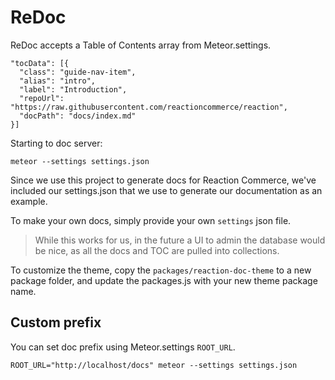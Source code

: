 # ReDoc
ReDoc accepts a Table of Contents array from Meteor.settings.

```
"tocData": [{
  "class": "guide-nav-item",
  "alias": "intro",
  "label": "Introduction",
  "repoUrl": "https://raw.githubusercontent.com/reactioncommerce/reaction",
  "docPath": "docs/index.md"
}]
```

Starting to doc server:

```
meteor --settings settings.json
```

Since we use this project to generate docs for Reaction Commerce, we've included our settings.json that we use to generate our documentation as an example.

To make your own docs, simply provide your own `settings` json file.

> While this works for us, in the future a UI to admin the database would be nice, as all the docs and TOC are pulled into collections.

To customize the theme, copy the `packages/reaction-doc-theme` to a new package folder, and update the packages.js with your new theme package name.

## Custom prefix
You can set doc prefix using Meteor.settings `ROOT_URL`.

```
ROOT_URL="http://localhost/docs" meteor --settings settings.json
```
